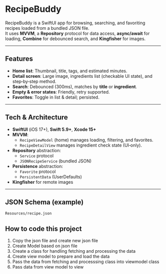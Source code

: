 # RecipeBuddy

RecipeBuddy is a SwiftUI app for browsing, searching, and favoriting recipes loaded from a bundled JSON file.  
It uses **MVVM**, a **Repository** protocol for data access, **async/await** for loading, **Combine** for debounced search, and **Kingfisher** for images. 

---

## Features

- **Home list**: Thumbnail, title, tags, and estimated minutes.
- **Detail screen**: Large image, ingredients list (checkable UI state), and step‑by‑step method.
- **Search**: Debounced (300ms), matches by **title** or **ingredient**.
- **Empty & error states**: Friendly, retry supported.
- **Favorites**: Toggle in list & detail; persisted.

---

## Tech & Architecture

- **SwiftUI** (iOS 17+), **Swift 5.9+**, **Xcode 15+**
- **MVVM**:
  - `RecipeViewModel` (home) manages loading, filtering, and favorites.
  - `RecipeDetailView` manages ingredient check state (UI‑only).
- **Repository** abstraction:
  - `Service` protocol
  - `JSONRecipeService` (bundled JSON)
- **Persistence** abstraction:
  - `Favorite` protocol
  - `PersistentData` (UserDefaults)
- **Kingfisher** for remote images

---

## JSON Schema (example)

`Resources/recipe.json`

## How to code this project
1. Copy the json file and create new json file
2. Create Model based on json file
3. Create a class for handling fetching and processing the data
4. Create view model to prepare and load the data 
5. Pass the data from fetching and processsing class into viewmodel class
6. Pass data from view model to view

